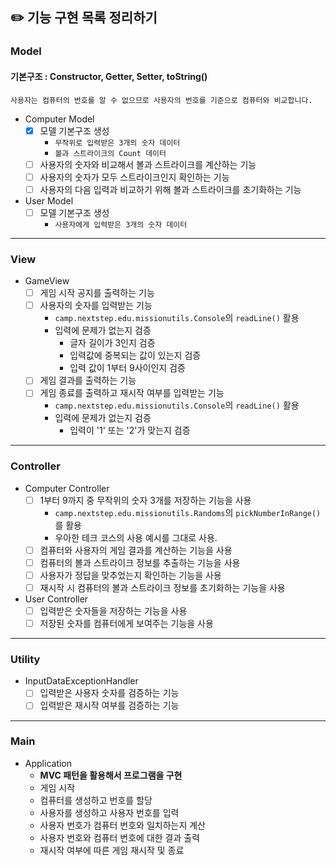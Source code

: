 ## ✏️ 기능 구현 목록 정리하기

### Model
#### 기본구조 : Constructor, Getter, Setter, toString()
`사용자는 컴퓨터의 번호를 알 수 없으므로 사용자의 번호를 기준으로 컴퓨터와 비교합니다.`
- Computer Model
  - [x] 모델 기본구조 생성
    - `무작위로 입력받은 3개의 숫자 데이터`
    - `볼과 스트라이크의 Count 데이터`
  - [ ] 사용자의 숫자와 비교해서 볼과 스트라이크를 계산하는 기능
  - [ ] 사용자의 숫자가 모두 스트라이크인지 확인하는 기능
  - [ ] 사용자의 다음 입력과 비교하기 위해 볼과 스트라이크를 초기화하는 기능
- User Model
  - [ ] 모델 기본구조 생성
    - `사용자에게 입력받은 3개의 숫자 데이터`
---

### View
- GameView
  - [ ] 게임 시작 공지를 출력하는 기능
  - [ ] 사용자의 숫자를 입력받는 기능
    - `camp.nextstep.edu.missionutils.Console`의 `readLine()` 활용
    - 입력에 문제가 없는지 검증
      - 글자 길이가 3인지 검증
      - 입력값에 중복되는 값이 있는지 검증
      - 입력 값이 1부터 9사이인지 검증
  - [ ] 게임 결과를 출력하는 기능
  - [ ] 게임 종료를 출력하고 재시작 여부를 입력받는 기능
    - `camp.nextstep.edu.missionutils.Console`의 `readLine()` 활용
    - 입력에 문제가 없는지 검증
      - 입력이 '1' 또는 '2'가 맞는지 검증
---

### Controller
- Computer Controller
  - [ ] 1부터 9까지 중 무작위의 숫자 3개를 저장하는 기능을 사용
    - `camp.nextstep.edu.missionutils.Randoms`의 `pickNumberInRange()`를 활용
    - 우아한 테크 코스의 사용 예시를 그대로 사용.
  - [ ] 컴퓨터와 사용자의 게임 결과를 계산하는 기능을 사용
  - [ ] 컴퓨터의 볼과 스트라이크 정보를 추출하는 기능을 사용
  - [ ] 사용자가 정답을 맞추었는지 확인하는 기능을 사용
  - [ ] 재시작 시 컴퓨터의 볼과 스트라이크 정보를 초기화하는 기능을 사용
- User Controller
  - [ ] 입력받은 숫자들을 저장하는 기능을 사용
  - [ ] 저장된 숫자를 컴퓨터에게 보여주는 기능을 사용
---

### Utility
- InputDataExceptionHandler
  - [ ] 입력받은 사용자 숫자를 검증하는 기능
  - [ ] 입력받은 재시작 여부를 검증하는 기능
---

### Main
- Application
  - <b>MVC 패턴을 활용해서 프로그램을 구현</b>
  - 게임 시작
  - 컴퓨터를 생성하고 번호를 할당
  - 사용자를 생성하고 사용자 번호를 입력
  - 사용자 번호가 컴퓨터 번호와 일치하는지 계산
  - 사용자 번호와 컴퓨터 번호에 대한 결과 출력
  - 재시작 여부에 따른 게임 재시작 및 종료